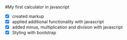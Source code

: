  #My first calculator in javascript
- [x] created markup 
- [x] applied additional functionality with javascript
- [x] added minus, multiplication and division with javascript
- [x] Styling with bootstrap
